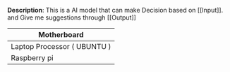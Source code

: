 
**Description**: This is a AI model that can make Decision based on [[Input]].
and Give me suggestions through [[Output]]

| Motherboard                 |
| --------------------------- |
| Laptop Processor ( UBUNTU ) |
| Raspberry pi                |




